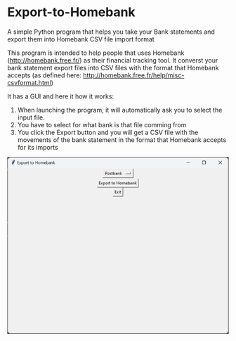 # Export-to-Homebank
A simple Python program that helps you take your Bank statements and export them into Homebank CSV file import format

This program is intended to help people that uses Homebank (http://homebank.free.fr/) as their financial tracking tool.
It converst your bank statement export files into CSV files with the format that Homebank accepts (as defined here: http://homebank.free.fr/help/misc-csvformat.html)

It has a GUI and here it how it works:
1. When launching the program, it will automatically ask you to select the input file.
2. You have to select for what bank is that file comming from
3. You click the Export button and you will get a CSV file with the movements of the bank statement in the format that Homebank accepts for its imports

![Screenshot](/screenshot.png?raw=true "GUI screenshot")
